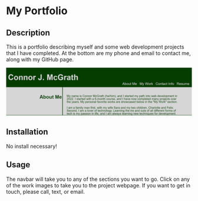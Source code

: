 # My Portfolio

## Description

This is a portfolio describing myself and some web development projects that I have completed.
At the bottom are my phone and email to contact me, along with my GitHub page.

![Webpage snippet](assets\images\Webpage-Screenshot.png)

## Installation

No install necessary!

## Usage

The navbar will take you to any of the sections you want to go.
Click on any of the work images to take you to the project webpage.
If you want to get in touch, please call, text, or email.
